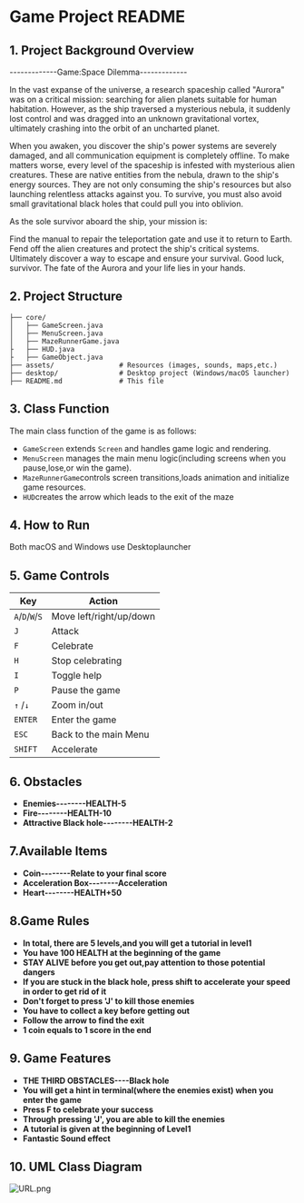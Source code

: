 # **Game Project README**

## **1. Project Background Overview**
-------------Game:Space Dilemma-------------

In the vast expanse of the universe, a research spaceship called "Aurora" was on a critical mission: searching for alien planets suitable for human habitation. However, as the ship traversed a mysterious nebula, it suddenly lost control and was dragged into an unknown gravitational vortex, ultimately crashing into the orbit of an uncharted planet.

When you awaken, you discover the ship's power systems are severely damaged, and all communication equipment is completely offline. To make matters worse, every level of the spaceship is infested with mysterious alien creatures. These are native entities from the nebula, drawn to the ship's energy sources. They are not only consuming the ship's resources but also launching relentless attacks against you. To survive, you must also avoid small gravitational black holes that could pull you into oblivion.

As the sole survivor aboard the ship, your mission is:

Find the manual to repair the teleportation gate and use it to return to Earth.
Fend off the alien creatures and protect the ship's critical systems.
Ultimately discover a way to escape and ensure your survival.
Good luck, survivor. The fate of the Aurora and your life lies in your hands.

## **2. Project Structure**

```
├── core/                  
│   ├── GameScreen.java    
│   ├── MenuScreen.java   
│   ├── MazeRunnerGame.java   
├   ├── HUD.java  
├   ├── GameObject.java           
├── assets/                # Resources (images, sounds, maps,etc.)
├── desktop/               # Desktop project (Windows/macOS launcher)
├── README.md              # This file
```

## **3. Class Function**

The main class function of the game is as follows:

- `GameScreen` extends `Screen` and handles game logic and rendering.
- `MenuScreen` manages the main menu logic(including screens when you pause,lose,or win the game).
- `MazeRunnerGame`controls screen transitions,loads animation and initialize game resources.
- `HUD`creates the arrow which leads to the exit of the maze

## **4. How to Run**
Both macOS and Windows use Desktoplauncher

## **5. Game Controls**

| Key             | Action                  |
|-----------------|-------------------------|
| `A`/`D`/`W`/`S` | Move left/right/up/down |
| `J`             | Attack                  |
| `F`             | Celebrate               |
| `H`             | Stop celebrating        |
| `I`             | Toggle help             |
| `P`             | Pause the game          |
| `↑` /`↓`        | Zoom in/out             |
| `ENTER`         | Enter the game          |
| `ESC`           | Back to the main Menu   |
| `SHIFT`         | Accelerate              |

## **6. Obstacles**

- **Enemies--------HEALTH-5**
- **Fire--------HEALTH-10**
- **Attractive Black hole--------HEALTH-2**


## **7.Available Items**

- **Coin--------Relate to your final score**
- **Acceleration Box--------Acceleration**
- **Heart--------HEALTH+50**


## **8.Game Rules**
- **In total, there are 5 levels,and you will get a tutorial in level1**
- **You have 100 HEALTH at the beginning of the game**
- **STAY ALIVE before you get out,pay attention to those potential dangers**
- **If you are stuck in the black hole, press shift to accelerate your speed in order to get rid of it**
- **Don't forget to press 'J' to kill those enemies**
- **You have to collect a key before getting out**
- **Follow the arrow to find the exit**
- **1 coin equals to 1 score in the end**

## **9. Game Features**
- **THE THIRD OBSTACLES----Black hole**
- **You will get a hint in terminal(where the enemies exist) when you enter the game**
- **Press F to celebrate your success**
- **Through pressing 'J', you are able to kill the enemies**
- **A tutorial is given at the beginning of Level1**
- **Fantastic Sound effect**

## **10. UML Class Diagram**

![URL.png](http://www.plantuml.com/plantuml/png/VLHDSzem4BtpAzISI1CoqsicamcXf32XXI7Cj3agycAhs997MgUX7_-zMiaW8sWlrkezyVPvzSoTHMwmgShUEooW0bQNNAfUJvJSMlQ9Lp1_-Gu2sQyUOuDrgJcojrXkgPGAMG6yn28IjWR8tFOY1_pMFxzc7YR04j0AdRSddfCJ3cZrToUUI2-U-hDpE2guuGB1U8CN-ss_O-EIHOVdyQTZ1TKsl1VnkAs1wXUjI-2AIViHk7y5Vt1d-PArpgX8Mf24DsmWQmHCVCU-HxoQVu5Mdy2cpZZ2Gbk9KgksGmObyexDAK8LN5ArSYsEh0fTbY0m39nEdJ1xy6Cl3wgf8amT9kFXSkNMqNpwnIqFq-NOBO_ZP_SSZaRZsN0vN4tdnDtFXgF7oNms9gKObYTX05Im-xcnKh0AhEKvFEb6POJwWd54BZO9k85jWgovHJ09M3G64oW3ZaM2lKg1sgIAxQXIIU17cXMenbVnNLwSvzmGvlU7QNc8NXSbtqgL7_AJrlPfTg4Dyd8eKBw2RyX_mh9H2WoDbUMyyl3SOA5pm-j2Yf7336V2BqJEfCKR7zPR1cwHOFSmtVCja-xfiVZPY5qLSgioC0T1Z3drzukkEE950M937KPkkjAwBDkG-hhauGB6wpK83A15NTyVJhBVoVkaoK9-NAyScAMdJtz5MswC_k7BQ2p81kzTfMI6GRGs4k6UeoYOZRMdDb8nwnwqwOGvtvV-OYWMWQZs9VLtnTvBhbUQ3iOTwOMTcrtcPpAq5j1s3KVjT0B_oyGAth0nq4bdYqHN2zvO28QkcLUDt5Uf3XYoq_dVl_az6CH_sIF6n-q8fImubJZ3mU0skOwKZH8f4vidHEmTGTywmIXIANJsuUhg_HcZY_WN5xxndlknHuy_lLulkH4w5hLEiV66KpOrTSodngBMgV56DhLr1ofhgl8l)
